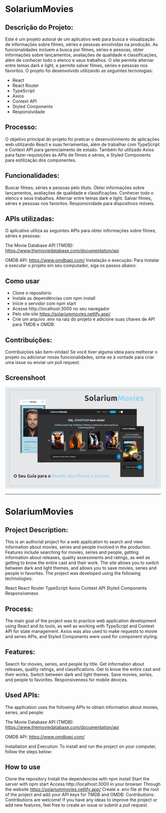# SolariumMovies

## Descrição do Projeto:
Este é um projeto autoral de um aplicativo web para busca e visualização de informações sobre filmes, séries e pessoas envolvidas na produção. As funcionalidades incluem a busca por filmes, séries e pessoas, obter informações sobre lançamentos, avaliações de qualidade e classificações, além de conhecer todo o elenco e seus trabalhos. O site permite alternar entre temas dark e light, e permite salvar filmes, séries e pessoas nos favoritos. O projeto foi desenvolvido utilizando as seguintes tecnologias:

- React
- React Router
- TypeScript
- Axios
- Context API
- Styled Components
- Responsividade

## Processo:
O objetivo principal do projeto foi praticar o desenvolvimento de aplicações web utilizando React e suas ferramentas, além de trabalhar com TypeScript e Context API para gerenciamento de estado. Também foi utilizado Axios para fazer requisições às APIs de filmes e séries, e Styled Components para estilização dos componentes.

## Funcionalidades:
Buscar filmes, séries e pessoas pelo título.
Obter informações sobre lançamentos, avaliações de qualidade e classificações.
Conhecer todo o elenco e seus trabalhos.
Alternar entre temas dark e light.
Salvar filmes, séries e pessoas nos favoritos.
Responsividade para dispositivos móveis.

## APIs utilizadas:
O aplicativo utiliza as seguintes APIs para obter informações sobre filmes, séries e pessoas:

The Movie Database API (TMDB): https://www.themoviedatabase.com/documentation/api

OMDB API: https://www.omdbapi.com/
Instalação e execução:
Para instalar e executar o projeto em seu computador, siga os passos abaixo:

## Como usar
- Clone o repositório
- Instale as dependências com npm install
- Inicie o servidor com npm start
- Acesse http://localhost:3000 no seu navegador
- Pelo site site https://solariummovies.netlify.app/
- Crie um arquivo .env na raiz do projeto e adicione suas chaves de API para TMDB e OMDB:

## Contribuições:
Contribuições são bem-vindas! Se você tiver alguma ideia para melhorar o projeto ou adicionar novas funcionalidades, sinta-se à vontade para criar uma issue ou enviar um pull request.

## Screenshoot
![](/public//screenshot.jpg)


*************************************************************************************
# SolariumMovies

## Project Description:
This is an authorial project for a web application to search and view information about movies, series and people involved in the production. Features include searching for movies, series and people, getting information about releases, quality assessments and ratings, as well as getting to know the entire cast and their work. The site allows you to switch between dark and light themes, and allows you to save movies, series and people in favorites. The project was developed using the following technologies:

React
React Router
TypeScript
Axios
Context API
Styled Components
Responsiveness

## Process:
The main goal of the project was to practice web application development using React and its tools, as well as working with TypeScript and Context API for state management. Axios was also used to make requests to movie and series APIs, and Styled Components were used for component styling.

## Features:
Search for movies, series, and people by title.
Get information about releases, quality ratings, and classifications.
Get to know the entire cast and their works.
Switch between dark and light themes.
Save movies, series, and people to favorites.
Responsiveness for mobile devices.

## Used APIs:
The application uses the following APIs to obtain information about movies, series, and people:

The Movie Database API (TMDB): https://www.themoviedatabase.com/documentation/api

OMDB API: https://www.omdbapi.com/

Installation and Execution:
To install and run the project on your computer, follow the steps below:

## How to use
Clone the repository
Install the dependencies with npm install
Start the server with npm start
Access http://localhost:3000 in your browser
Through the website https://solariummovies.netlify.app/
Create a .env file at the root of the project and add your API keys for TMDB and OMDB:
Contributions:
Contributions are welcome! If you have any ideas to improve the project or add new features, feel free to create an issue or submit a pull request.
